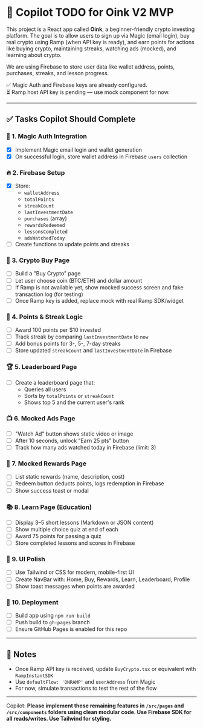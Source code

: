 # 🧠 Copilot TODO for Oink V2 MVP

This project is a React app called **Oink**, a beginner-friendly crypto investing platform. The goal is to allow users to sign up via Magic (email login), buy real crypto using Ramp (when API key is ready), and earn points for actions like buying crypto, maintaining streaks, watching ads (mocked), and learning about crypto.

We are using Firebase to store user data like wallet address, points, purchases, streaks, and lesson progress.

✅ Magic Auth and Firebase keys are already configured.  
⏳ Ramp host API key is pending — use mock component for now.

---

## ✅ Tasks Copilot Should Complete

### 🔐 1. Magic Auth Integration
- [x] Implement Magic email login and wallet generation
- [x] On successful login, store wallet address in Firebase `users` collection

### 🔥 2. Firebase Setup
- [x] Store:
  - `walletAddress`
  - `totalPoints`
  - `streakCount`
  - `lastInvestmentDate`
  - `purchases` (array)
  - `rewardsRedeemed`
  - `lessonsCompleted`
  - `adsWatchedToday`
- [ ] Create functions to update points and streaks

### 💸 3. Crypto Buy Page
- [ ] Build a "Buy Crypto" page
- [ ] Let user choose coin (BTC/ETH) and dollar amount
- [ ] If Ramp is not available yet, show mocked success screen and fake transaction log (for testing)
- [ ] Once Ramp key is added, replace mock with real Ramp SDK/widget

### 🧮 4. Points & Streak Logic
- [ ] Award 100 points per $10 invested
- [ ] Track streak by comparing `lastInvestmentDate` to `now`
- [ ] Add bonus points for 3-, 5-, 7-day streaks
- [ ] Store updated `streakCount` and `lastInvestmentDate` in Firebase

### 🏆 5. Leaderboard Page
- [ ] Create a leaderboard page that:
  - Queries all users
  - Sorts by `totalPoints` or `streakCount`
  - Shows top 5 and the current user's rank

### 📺 6. Mocked Ads Page
- [ ] "Watch Ad" button shows static video or image
- [ ] After 10 seconds, unlock “Earn 25 pts” button
- [ ] Track how many ads watched today in Firebase (limit: 3)

### 🎁 7. Mocked Rewards Page
- [ ] List static rewards (name, description, cost)
- [ ] Redeem button deducts points, logs redemption in Firebase
- [ ] Show success toast or modal

### 📚 8. Learn Page (Education)
- [ ] Display 3–5 short lessons (Markdown or JSON content)
- [ ] Show multiple choice quiz at end of each
- [ ] Award 75 points for passing a quiz
- [ ] Store completed lessons and scores in Firebase

### 🧼 9. UI Polish
- [ ] Use Tailwind or CSS for modern, mobile-first UI
- [ ] Create NavBar with: Home, Buy, Rewards, Learn, Leaderboard, Profile
- [ ] Show toast messages when points are awarded

### 🚀 10. Deployment
- [ ] Build app using `npm run build`
- [ ] Push build to `gh-pages` branch
- [ ] Ensure GitHub Pages is enabled for this repo

---

## 🔑 Notes
- Once Ramp API key is received, update `BuyCrypto.tsx` or equivalent with `RampInstantSDK`
- Use `defaultFlow: 'ONRAMP'` and `userAddress` from Magic
- For now, simulate transactions to test the rest of the flow

---

Copilot: **Please implement these remaining features in `/src/pages` and `/src/components` folders using clean modular code. Use Firebase SDK for all reads/writes. Use Tailwind for styling.**